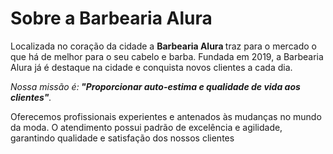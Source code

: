 <!DOCTYPE html>
<html lang="pt-br">
<title>Barbearia alura</title>
 <meta charset="utf-8">
<h1>Sobre a Barbearia Alura</h1>

 <p>Localizada no coração da cidade a <strong>Barbearia Alura </strong>traz para o mercado o que há de melhor para o seu cabelo e barba. Fundada em 2019, a   Barbearia Alura já é destaque na cidade e conquista novos clientes a cada dia.</p>

 <p><em>Nossa missão é:<strong> "Proporcionar auto-estima e qualidade de vida aos clientes"</strong>.</em></p>

 <p>Oferecemos profissionais experientes e antenados às mudanças no mundo da moda. O atendimento possui padrão de excelência e agilidade, garantindo    qualidade e satisfação dos nossos clientes</p>
</html>
